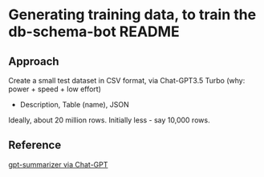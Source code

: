 # Generating training data, to train the db-schema-bot README

## Approach

Create a small test dataset in CSV format, via Chat-GPT3.5 Turbo (why: power + speed + low effort)

- Description, Table (name), JSON

Ideally, about 20 million rows.
Initially less - say 10,000 rows.

## Reference

[gpt-summarizer via Chat-GPT](../../../README.md)
